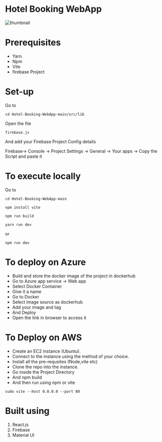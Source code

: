 # Hotel Booking WebApp

![thumbnail](https://github.com/Hexton09/Cloud_Performance_tuning/assets/98824774/68501708-458a-4943-af6c-bc9c1b8cbaca)
# Prerequisites
* Yarn
* Npm
* Vite
* firebase Project

# Set-up
Go to
````
cd Hotel-Booking-WebApp-main/src/lib
````
Open the file
````
firebase.js
````
And add your Firebase Project Config details

Firebase-> Console -> Project Settings -> General -> Your apps -> Copy the Script and paste it
# To execute locally
Go to
````
cd Hotel-Booking-WebApp-main
````
````
npm install vite
````
````
npm run build
````
````
yarn run dev
````
or
````
npm run dev
````
# To deploy on Azure
* Build and store the docker image of the project in dockerhub
* Go to Azure app service -> Web app
* Select Docker Container
* Give it a name
* Go to Docker
* Select image source as dockerhub
* Add your image and tag
* And Deploy
* Open the link in browser to access it
# To Deploy on AWS
* Create an EC2 instance (Ubuntu).
* Connect to the instance using the method of your choice.
* Install all the pre-requsites (Node,vite etc)
* Clone the repo into the instance.
* Go inside the Project Directory
* And npm build
* And then run using npm or vite
````
sudo vite --host 0.0.0.0 --port 80
````
# Built using

1. React.js
2. Firebase
3. Material UI


